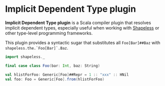 # Implicit Dependent Type plugin

**Implicit Dependent Type plugin** is a Scala compiler plugin that resolves implicit dependent types, 
especially useful when working with [Shapeless](https://github.com/milessabin/shapeless) or other type-level programming frameworks.

This plugin provides a syntactic sugar that substitutes all `Foo[Bar]##Baz` with ```shapeless.the.`Foo[Bar]`.Baz```.

``` scala
import shapeless._

final case class Foo(bar: Int, baz: String)

val hlistForFoo: Generic[Foo]##Repr = 1 :: "xxx" :: HNil
val foo: Foo = Generic[Foo].from(hlistForFoo)
```